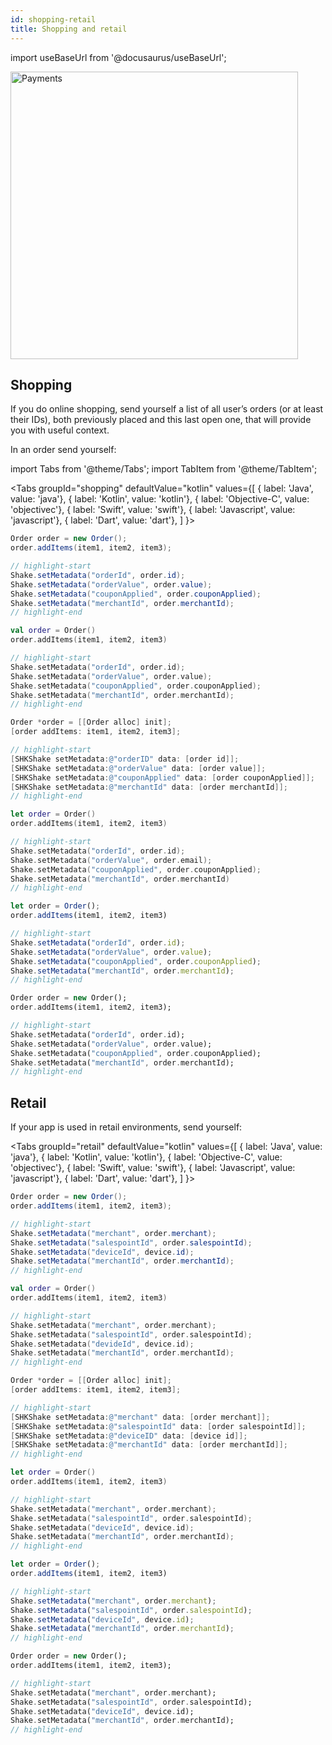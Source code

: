 ```yaml
---
id: shopping-retail
title: Shopping and retail
---
```


import useBaseUrl from '@docusaurus/useBaseUrl';

<div class='text--center'>
<img
  alt='Payments'
  src={useBaseUrl('img/docs-payments@2x.png')}
  width='460'
/>
</div>

## Shopping

If you do online shopping, send yourself a list of all user’s orders (or at least their IDs), both previously placed and this last open one, that will provide you with useful context.

In an order send yourself:


import Tabs from '@theme/Tabs';
import TabItem from '@theme/TabItem';

<Tabs
  groupId="shopping"
  defaultValue="kotlin"
  values={[
    { label: 'Java', value: 'java'},
    { label: 'Kotlin', value: 'kotlin'},
    { label: 'Objective-C', value: 'objectivec'},
    { label: 'Swift', value: 'swift'},
    { label: 'Javascript', value: 'javascript'},
    { label: 'Dart', value: 'dart'},
  ]
}>

<TabItem value="java">

```java title="App.java"
Order order = new Order();
order.addItems(item1, item2, item3);

// highlight-start
Shake.setMetadata("orderId", order.id);
Shake.setMetadata("orderValue", order.value);
Shake.setMetadata("couponApplied", order.couponApplied);
Shake.setMetadata("merchantId", order.merchantId);
// highlight-end
```

</TabItem>

<TabItem value="kotlin">

```kotlin title="App.kt"
val order = Order()
order.addItems(item1, item2, item3)

// highlight-start
Shake.setMetadata("orderId", order.id);
Shake.setMetadata("orderValue", order.value);
Shake.setMetadata("couponApplied", order.couponApplied);
Shake.setMetadata("merchantId", order.merchantId);
// highlight-end
```

</TabItem>

<TabItem value="objectivec">

```objectivec title="App.m"
Order *order = [[Order alloc] init];
[order addItems: item1, item2, item3];

// highlight-start
[SHKShake setMetadata:@"orderID" data: [order id]];
[SHKShake setMetadata:@"orderValue" data: [order value]];
[SHKShake setMetadata:@"couponApplied" data: [order couponApplied]];
[SHKShake setMetadata:@"merchantId" data: [order merchantId]];
// highlight-end
```

</TabItem>

<TabItem value="swift">

```swift title="App.swift"
let order = Order()
order.addItems(item1, item2, item3)

// highlight-start
Shake.setMetadata("orderId", order.id);
Shake.setMetadata("orderValue", order.email);
Shake.setMetadata("couponApplied", order.couponApplied);
Shake.setMetadata("merchantId", order.merchantId)
// highlight-end
```

</TabItem>

<TabItem value="javascript">

```javascript title="App.js"
let order = Order();
order.addItems(item1, item2, item3)

// highlight-start
Shake.setMetadata("orderId", order.id);
Shake.setMetadata("orderValue", order.value);
Shake.setMetadata("couponApplied", order.couponApplied);
Shake.setMetadata("merchantId", order.merchantId);
// highlight-end

```

</TabItem>

<TabItem value="dart">

```dart title="App.dart"
Order order = new Order();
order.addItems(item1, item2, item3);

// highlight-start
Shake.setMetadata("orderId", order.id);
Shake.setMetadata("orderValue", order.value);
Shake.setMetadata("couponApplied", order.couponApplied);
Shake.setMetadata("merchantId", order.merchantId);
// highlight-end
```

</TabItem>

</Tabs>

## Retail

If your app is used in retail environments, send yourself:

<Tabs
  groupId="retail"
  defaultValue="kotlin"
  values={[
    { label: 'Java', value: 'java'},
    { label: 'Kotlin', value: 'kotlin'},
    { label: 'Objective-C', value: 'objectivec'},
    { label: 'Swift', value: 'swift'},
    { label: 'Javascript', value: 'javascript'},
    { label: 'Dart', value: 'dart'},
  ]
}>

<TabItem value="java">

```java title="App.java"
Order order = new Order();
order.addItems(item1, item2, item3);

// highlight-start
Shake.setMetadata("merchant", order.merchant);
Shake.setMetadata("salespointId", order.salespointId);
Shake.setMetadata("deviceId", device.id);
Shake.setMetadata("merchantId", order.merchantId);
// highlight-end
```

</TabItem>

<TabItem value="kotlin">

```kotlin title="App.kt"
val order = Order()
order.addItems(item1, item2, item3)

// highlight-start
Shake.setMetadata("merchant", order.merchant);
Shake.setMetadata("salespointId", order.salespointId);
Shake.setMetadata("devideId", device.id);
Shake.setMetadata("merchantId", order.merchantId);
// highlight-end
```

</TabItem>

<TabItem value="objectivec">

```objectivec title="App.m"
Order *order = [[Order alloc] init];
[order addItems: item1, item2, item3];

// highlight-start
[SHKShake setMetadata:@"merchant" data: [order merchant]];
[SHKShake setMetadata:@"salespointId" data: [order salespointId]];
[SHKShake setMetadata:@"deviceID" data: [device id]];
[SHKShake setMetadata:@"merchantId" data: [order merchantId]];
// highlight-end
```

</TabItem>

<TabItem value="swift">

```swift title="App.swift"
let order = Order()
order.addItems(item1, item2, item3)

// highlight-start
Shake.setMetadata("merchant", order.merchant);
Shake.setMetadata("salespointId", order.salespointId);
Shake.setMetadata("deviceId", device.id);
Shake.setMetadata("merchantId", order.merchantId);
// highlight-end
```

</TabItem>

<TabItem value="javascript">

```javascript title="App.js"
let order = Order();
order.addItems(item1, item2, item3)

// highlight-start
Shake.setMetadata("merchant", order.merchant);
Shake.setMetadata("salespointId", order.salespointId);
Shake.setMetadata("deviceId", device.id);
Shake.setMetadata("merchantId", order.merchantId);
// highlight-end

```

</TabItem>

<TabItem value="dart">

```dart title="App.dart"
Order order = new Order();
order.addItems(item1, item2, item3);

// highlight-start
Shake.setMetadata("merchant", order.merchant);
Shake.setMetadata("salespointId", order.salespointId);
Shake.setMetadata("deviceId", device.id);
Shake.setMetadata("merchantId", order.merchantId);
// highlight-end
```

</TabItem>

</Tabs>
